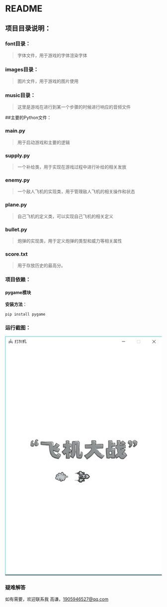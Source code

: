 # README
## 项目目录说明：
### font目录：

> 字体文件，用于游戏的字体渲染字体

### images目录：

> 图片文件，用于游戏的图片使用

### music目录：

> 这里是游戏在进行到某一个步骤的时候进行响应的音频文件

##主要的Python文件：
### main.py 

> 用于启动游戏和主要的逻辑

### supply.py

> 一个补给类，用于实现在游戏过程中进行补给的相关发放

### enemy.py

> 一个敌人飞机的实现类，用于管理敌人飞机的相关操作和状态

### plane.py

> 自己飞机的定义类，可以实现自己飞机的相关定义

### bullet.py

> 炮弹的实现类，用于定义炮弹的类型和威力等相关属性

### score.txt

> 用于存放历史的最高分。

### 项目依赖：
#### **pygame模块**
**安装方法**：

    pip install pygame
### 运行截图：
![此处输入图片的描述][1]

  [1]: https://github.com/qianqianjun/Plane-Fighting/raw/master/images/preview.png
  
### 疑难解答
如有需要，欢迎联系我
高谦，1905946527@qq.com